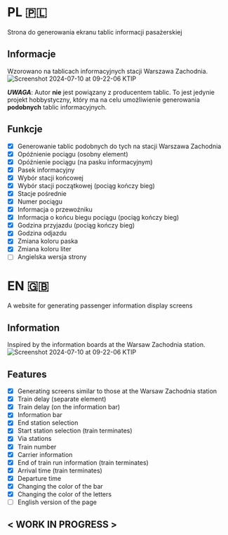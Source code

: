 # PL 🇵🇱
Strona do generowania ekranu tablic informacji pasażerskiej

## Informacje

Wzorowano na tablicach informacyjnych stacji Warszawa Zachodnia.
![Screenshot 2024-07-10 at 09-22-06 KTIP](https://github.com/Ja-Tar/KTIP/assets/78786298/e0a207a3-0d68-471d-bc83-6ad8936c0fc0)

***UWAGA***: Autor **nie** jest powiązany z producentem tablic. To jest jedynie projekt hobbystyczny, który ma na celu umożliwienie generowania **podobnych** tablic informacyjnych.

## Funkcje
- [x] Generowanie tablic podobnych do tych na stacji Warszawa Zachodnia
- [x] Opóźnienie pociągu (osobny element)
- [x] Opóźnienie pociągu (na pasku informacyjnym)
- [x] Pasek informacyjny
- [x] Wybór stacji końcowej
- [x] Wybór stacji początkowej (pociąg kończy bieg)
- [x] Stacje pośrednie
- [x] Numer pociągu
- [x] Informacja o przewoźniku
- [x] Informacja o końcu biegu pociągu (pociąg kończy bieg)
- [x] Godzina przyjazdu (pociąg kończy bieg)
- [x] Godzina odjazdu
- [x] Zmiana koloru paska
- [x] Zmiana koloru liter
- [ ] Angielska wersja strony

# EN 🇬🇧
A website for generating passenger information display screens

## Information

Inspired by the information boards at the Warsaw Zachodnia station.
![Screenshot 2024-07-10 at 09-22-06 KTIP](https://github.com/Ja-Tar/KTIP/assets/78786298/e0a207a3-0d68-471d-bc83-6ad8936c0fc0)

## Features
- [x] Generating screens similar to those at the Warsaw Zachodnia station
- [x] Train delay (separate element)
- [x] Train delay (on the information bar)
- [x] Information bar
- [x] End station selection
- [x] Start station selection (train terminates)
- [x] Via stations
- [x] Train number
- [x] Carrier information
- [x] End of train run information (train terminates)
- [x] Arrival time (train terminates)
- [x] Departure time
- [x] Changing the color of the bar
- [x] Changing the color of the letters
- [ ] English version of the page

## < WORK IN PROGRESS > 
